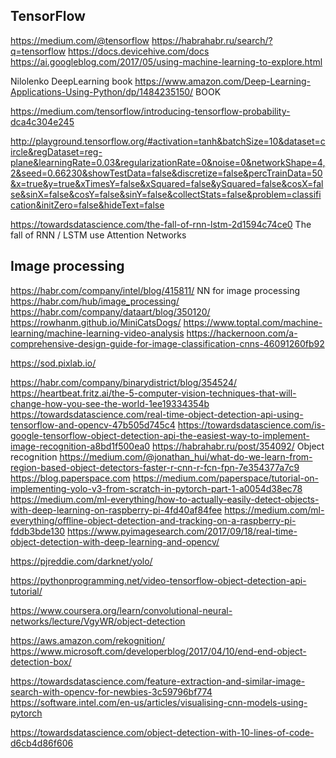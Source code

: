 
## TensorFlow
 
https://medium.com/@tensorflow
https://habrahabr.ru/search/?q=tensorflow
https://docs.devicehive.com/docs
https://ai.googleblog.com/2017/05/using-machine-learning-to-explore.html

Nilolenko DeepLearning book
https://www.amazon.com/Deep-Learning-Applications-Using-Python/dp/1484235150/  BOOK

https://medium.com/tensorflow/introducing-tensorflow-probability-dca4c304e245


http://playground.tensorflow.org/#activation=tanh&batchSize=10&dataset=circle&regDataset=reg-plane&learningRate=0.03&regularizationRate=0&noise=0&networkShape=4,2&seed=0.66230&showTestData=false&discretize=false&percTrainData=50&x=true&y=true&xTimesY=false&xSquared=false&ySquared=false&cosX=false&sinX=false&cosY=false&sinY=false&collectStats=false&problem=classification&initZero=false&hideText=false
 

https://towardsdatascience.com/the-fall-of-rnn-lstm-2d1594c74ce0  The fall of RNN / LSTM use Attention Networks

## Image processing
https://habr.com/company/intel/blog/415811/   NN for image processing
https://habr.com/hub/image_processing/
https://habr.com/company/dataart/blog/350120/
https://rowhanm.github.io/MiniCatsDogs/
https://www.toptal.com/machine-learning/machine-learning-video-analysis
https://hackernoon.com/a-comprehensive-design-guide-for-image-classification-cnns-46091260fb92


https://sod.pixlab.io/

https://habr.com/company/binarydistrict/blog/354524/
https://heartbeat.fritz.ai/the-5-computer-vision-techniques-that-will-change-how-you-see-the-world-1ee19334354b
https://towardsdatascience.com/real-time-object-detection-api-using-tensorflow-and-opencv-47b505d745c4
https://towardsdatascience.com/is-google-tensorflow-object-detection-api-the-easiest-way-to-implement-image-recognition-a8bd1f500ea0
https://habrahabr.ru/post/354092/ Object recognition
https://medium.com/@jonathan_hui/what-do-we-learn-from-region-based-object-detectors-faster-r-cnn-r-fcn-fpn-7e354377a7c9
https://blog.paperspace.com
https://medium.com/paperspace/tutorial-on-implementing-yolo-v3-from-scratch-in-pytorch-part-1-a0054d38ec78
https://medium.com/ml-everything/how-to-actually-easily-detect-objects-with-deep-learning-on-raspberry-pi-4fd40af84fee
https://medium.com/ml-everything/offline-object-detection-and-tracking-on-a-raspberry-pi-fddb3bde130
https://www.pyimagesearch.com/2017/09/18/real-time-object-detection-with-deep-learning-and-opencv/

https://pjreddie.com/darknet/yolo/

https://pythonprogramming.net/video-tensorflow-object-detection-api-tutorial/

https://www.coursera.org/learn/convolutional-neural-networks/lecture/VgyWR/object-detection


https://aws.amazon.com/rekognition/
https://www.microsoft.com/developerblog/2017/04/10/end-end-object-detection-box/

https://towardsdatascience.com/feature-extraction-and-similar-image-search-with-opencv-for-newbies-3c59796bf774
https://software.intel.com/en-us/articles/visualising-cnn-models-using-pytorch

<https://towardsdatascience.com/object-detection-with-10-lines-of-code-d6cb4d86f606>

